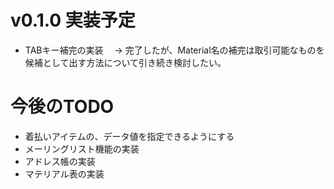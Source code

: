 # v0.1.0 実装予定

- TABキー補完の実装
　→ 完了したが、Material名の補完は取引可能なものを候補として出す方法について引き続き検討したい。

# 今後のTODO

- 着払いアイテムの、データ値を指定できるようにする
- メーリングリスト機能の実装
- アドレス帳の実装
- マテリアル表の実装
